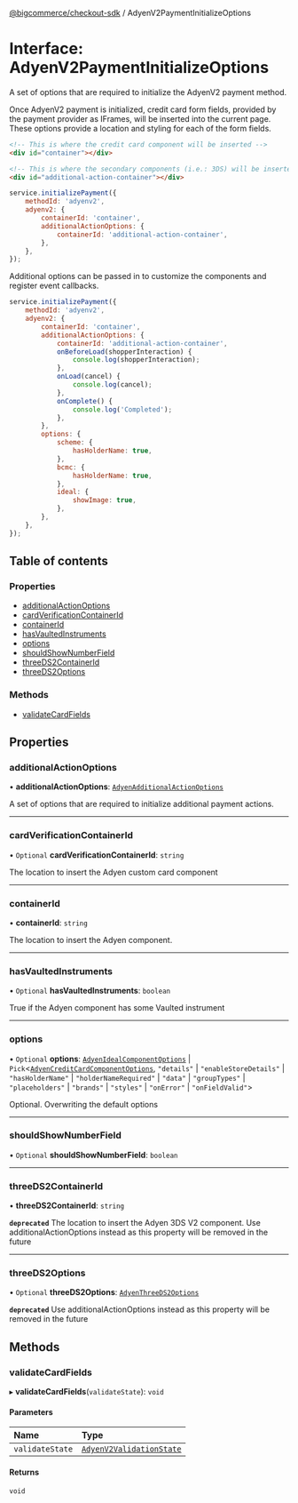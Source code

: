 [@bigcommerce/checkout-sdk](../README.md) / AdyenV2PaymentInitializeOptions

# Interface: AdyenV2PaymentInitializeOptions

A set of options that are required to initialize the AdyenV2 payment method.

Once AdyenV2 payment is initialized, credit card form fields, provided by the
payment provider as IFrames, will be inserted into the current page. These
options provide a location and styling for each of the form fields.

```html
<!-- This is where the credit card component will be inserted -->
<div id="container"></div>

<!-- This is where the secondary components (i.e.: 3DS) will be inserted -->
<div id="additional-action-container"></div>
```

```js
service.initializePayment({
    methodId: 'adyenv2',
    adyenv2: {
        containerId: 'container',
        additionalActionOptions: {
            containerId: 'additional-action-container',
        },
    },
});
```

Additional options can be passed in to customize the components and register
event callbacks.

```js
service.initializePayment({
    methodId: 'adyenv2',
    adyenv2: {
        containerId: 'container',
        additionalActionOptions: {
            containerId: 'additional-action-container',
            onBeforeLoad(shopperInteraction) {
                console.log(shopperInteraction);
            },
            onLoad(cancel) {
                console.log(cancel);
            },
            onComplete() {
                console.log('Completed');
            },
        },
        options: {
            scheme: {
                hasHolderName: true,
            },
            bcmc: {
                hasHolderName: true,
            },
            ideal: {
                showImage: true,
            },
        },
    },
});
```

## Table of contents

### Properties

- [additionalActionOptions](AdyenV2PaymentInitializeOptions.md#additionalactionoptions)
- [cardVerificationContainerId](AdyenV2PaymentInitializeOptions.md#cardverificationcontainerid)
- [containerId](AdyenV2PaymentInitializeOptions.md#containerid)
- [hasVaultedInstruments](AdyenV2PaymentInitializeOptions.md#hasvaultedinstruments)
- [options](AdyenV2PaymentInitializeOptions.md#options)
- [shouldShowNumberField](AdyenV2PaymentInitializeOptions.md#shouldshownumberfield)
- [threeDS2ContainerId](AdyenV2PaymentInitializeOptions.md#threeds2containerid)
- [threeDS2Options](AdyenV2PaymentInitializeOptions.md#threeds2options)

### Methods

- [validateCardFields](AdyenV2PaymentInitializeOptions.md#validatecardfields)

## Properties

### additionalActionOptions

• **additionalActionOptions**: [`AdyenAdditionalActionOptions`](AdyenAdditionalActionOptions.md)

A set of options that are required to initialize additional payment actions.

___

### cardVerificationContainerId

• `Optional` **cardVerificationContainerId**: `string`

The location to insert the Adyen custom card component

___

### containerId

• **containerId**: `string`

The location to insert the Adyen component.

___

### hasVaultedInstruments

• `Optional` **hasVaultedInstruments**: `boolean`

True if the Adyen component has some Vaulted instrument

___

### options

• `Optional` **options**: [`AdyenIdealComponentOptions`](AdyenIdealComponentOptions.md) \| `Pick`<[`AdyenCreditCardComponentOptions`](AdyenCreditCardComponentOptions.md), ``"details"`` \| ``"enableStoreDetails"`` \| ``"hasHolderName"`` \| ``"holderNameRequired"`` \| ``"data"`` \| ``"groupTypes"`` \| ``"placeholders"`` \| ``"brands"`` \| ``"styles"`` \| ``"onError"`` \| ``"onFieldValid"``\>

Optional. Overwriting the default options

___

### shouldShowNumberField

• `Optional` **shouldShowNumberField**: `boolean`

___

### threeDS2ContainerId

• **threeDS2ContainerId**: `string`

**`deprecated`** The location to insert the Adyen 3DS V2 component.
Use additionalActionOptions instead as this property will be removed in the future

___

### threeDS2Options

• `Optional` **threeDS2Options**: [`AdyenThreeDS2Options`](AdyenThreeDS2Options.md)

**`deprecated`**
Use additionalActionOptions instead as this property will be removed in the future

## Methods

### validateCardFields

▸ **validateCardFields**(`validateState`): `void`

#### Parameters

| Name | Type |
| :------ | :------ |
| `validateState` | [`AdyenV2ValidationState`](AdyenV2ValidationState.md) |

#### Returns

`void`
